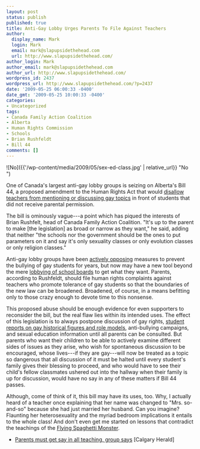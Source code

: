 ```yaml
---
layout: post
status: publish
published: true
title: Anti-Gay Lobby Urges Parents To File Against Teachers
author:
  display_name: Mark
  login: Mark
  email: mark@slapupsidethehead.com
  url: http://www.slapupsidethehead.com/
author_login: Mark
author_email: mark@slapupsidethehead.com
author_url: http://www.slapupsidethehead.com/
wordpress_id: 2437
wordpress_url: http://www.slapupsidethehead.com/?p=2437
date: '2009-05-25 06:00:33 -0400'
date_gmt: '2009-05-25 10:00:33 -0400'
categories:
- Uncategorized
tags:
- Canada Family Action Coalition
- Alberta
- Human Rights Commission
- Schools
- Brian Rushfeldt
- Bill 44
comments: []
---
```

![No]({{'/wp-content/media/2009/05/sex-ed-class.jpg' | relative_url}} "No ")

One of Canada's largest anti-gay lobby groups is seizing on Alberta's Bill 44, a proposed amendment to the Human Rights Act that would [disallow teachers from mentioning or discussing gay topics](http://www.slapupsidethehead.com/2009/05/teachers-forced-to-warn-parents-of-gay-material/ "I'd tell you more, but I need your parent's permission first.") in front of students that did not receive parental permission.

The bill is ominously vague---a point which has piqued the interests of Brian Rushfelt, head of Canada Family Action Coalition. "It's up to the parent to make [the legislation] as broad or narrow as they want," he said, adding that neither "the schools nor the government should be the ones to put parameters on it and say it's only sexuality classes or only evolution classes or only religion classes."

Anti-gay lobby groups have been [actively opposing](http://www.slapupsidethehead.com/2007/11/group-bans-diversity-book/ "How dare they try to tell my child who they can and can't bully!") measures to prevent the bullying of gay students for years, but now may have a new tool beyond the mere [lobbying of school boards](http://www.slapupsidethehead.com/2008/03/catholic-group-protests-teachers-diversity-guide/ "Where do these people find all this time, anyway?") to get what they want.  Parents, according to Rushfeldt, should file human rights complaints against teachers who promote tolerance of gay students so that the boundaries of the new law can be broadened. Broadened, of course, in a means befitting only to those crazy enough to devote time to this nonsense.

This proposed abuse should be enough evidence for even supporters to reconsider the bill, but the real flaw lies within its intended uses. The effect of this legislation is to always postpone discussion of gay rights, [student reports on gay historical figures and role models](http://www.slapupsidethehead.com/2009/05/school-censors-little-girls-history-report/ "There was once this guy called Harvey Milk and---oops, I just turned gay."), anti-bullying campaigns, and sexual education information until all parents can be consulted. But parents who want their children to be able to actively examine different sides of issues as they arise, who wish for spontaneous discussion to be encouraged, whose lives---if they are gay---will now be treated as a topic so dangerous that all discussion of it must be halted until every student's family gives their blessing to proceed, and who would have to see their child's fellow classmates ushered out into the hallway when their family is up for discussion, would have no say in any of these matters if Bill 44 passes.

Although, come of think of it, this bill may have its uses, too. Why, I actually heard of a teacher once explaining that her name was changed to "Mrs. so-and-so" because she had just married her husband. Can you imagine? Flaunting her heterosexuality and the myriad bedroom implications it entails to the whole class! And don't even get me started on lessons that contradict the teachings of the [Flying Spaghetti Monster](http://www.venganza.org/ "You'd think I'd tire of the FSM by now, but no.").

- [Parents must get say in all teaching, group says](http://www.calgaryherald.com/Life/Parents+must+teaching+group+says/1571607/story.html) [Calgary Herald]

